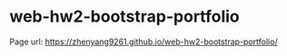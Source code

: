 # web-hw2-bootstrap-portfolio

Page url: https://zhenyang9261.github.io/web-hw2-bootstrap-portfolio/